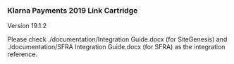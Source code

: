 ### Klarna Payments 2019 Link Cartridge
Version 19.1.2

Please check ./documentation/Integration Guide.docx (for SiteGenesis) and ./documentation/SFRA Integration Guide.docx (for SFRA) as the integration reference.
